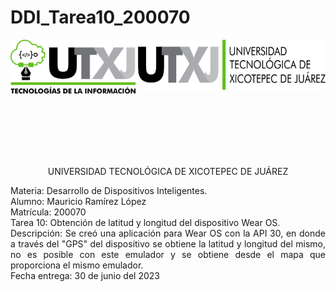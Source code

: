 # DDI_Tarea10_200070
<div style="display: flex; justify-content: space-between;">
    <img align="left" src="https://github.com/MauricioRL15/Logos_UTXJ/blob/main/LOGO%20TIC.png?raw=true" alt="Imagen 1" width="200"; />
    <img align="right" src="https://github.com/MauricioRL15/Logos_UTXJ/blob/main/LOGO%20UTXJ%202019.png?raw=true" alt="Imagen 2" width="300" height="80" />
</div><br><br><br><br><br><br>
<p align="center">UNIVERSIDAD TECNOLÓGICA DE XICOTEPEC DE JUÁREZ</p>
<div style="text-align: justify">
Materia: Desarrollo de Dispositivos Inteligentes. <br>
Alumno: Mauricio Ramírez López <br>
Matrícula: 200070 <br>
Tarea 10: Obtención de latitud y longitud del dispositivo Wear OS. <br>
Descripción: Se creó una aplicación para Wear OS con la API 30, en donde a través del "GPS" del dispositivo se obtiene la latitud y longitud del mismo, no es posible con este emulador y se obtiene desde el mapa que proporciona el mismo emulador. <br>
Fecha entrega: 30 de junio del 2023
</div>


